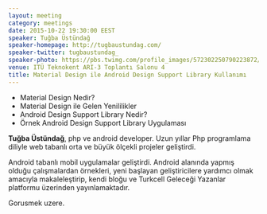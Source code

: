 ```yaml
---
layout: meeting
category: meetings
date: 2015-10-22 19:30:00 EEST
speaker: Tuğba Üstündağ
speaker-homepage: http://tugbaustundag.com/
speaker-twitter: tugbaustundag_
speaker-photo: https://pbs.twimg.com/profile_images/572302250790223872/AOMZOuB7.jpeg
venue: ITÜ Teknokent ARI-3 Toplantı Salonu 4
title: Material Design ile Android Design Support Library Kullanımı
---
```


* Material Design Nedir?
* Material Design ile Gelen Yenililikler
* Android Design Support Library Nedir?
* Örnek Android Design Support Library Uygulaması


**Tuğba Üstündağ**, php ve android developer.
Uzun yıllar Php programlama diliyle web tabanlı orta ve büyük ölçekli projeler geliştirdi. 

Android tabanlı mobil uygulamalar geliştirdi. Android alanında yapmış olduğu çalışmalardan örnekleri, yeni başlayan geliştiricilere yardımcı olmak amacıyla makaleleştirip, kendi bloğu ve Turkcell Geleceği Yazanlar platformu üzerinden yayınlamaktadır.

Gorusmek uzere.
